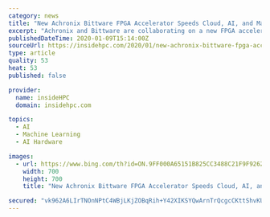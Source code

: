 ```yaml
---
category: news
title: "New Achronix Bittware FPGA Accelerator Speeds Cloud, AI, and Machine Learning"
excerpt: "Achronix and Bittware are collaborating on a new FPGA accelerator designed for cloud, AI, and machine learning applications. Increased demand for artificial intelligence (AI) and machine learning (ML) applications is driving demand for accelerator devices that can support these new workflows. This is driving innovation in the accelerator market ..."
publishedDateTime: 2020-01-09T15:14:00Z
sourceUrl: https://insidehpc.com/2020/01/new-achronix-bittware-fpga-accelerator-speeds-cloud-ai-and-machine-learning/
type: article
quality: 53
heat: 53
published: false

provider:
  name: insideHPC
  domain: insidehpc.com

topics:
  - AI
  - Machine Learning
  - AI Hardware

images:
  - url: https://www.bing.com/th?id=ON.9FF000A65151B825CC3488C21F9F9262
    width: 700
    height: 700
    title: "New Achronix Bittware FPGA Accelerator Speeds Cloud, AI, and Machine Learning"

secured: "vk962A6LIrTNOnNPtC4WBjLKjZOBqRih+Y42XIKSYQwArnTrQcgcCKttShvKU2+nhWUY4IAxqZcamf9zuD8SlO2M1hJoD6dpEY9VQ+hONgPMkjNXQt6borO2QCXdVEuOtUEpK9hy4v4JJ9Ez/xN3q6CXTJ8oIQtStsOvlkxluHnZyQW2qyhCObEvp2A5uXZKJrKMSaX8X1+56nxAfJgQkH0nSeY5j5DOq01D0+Ml6sOH4iBgDoMlaWL7WS0Zs7v9AFq6kWmYcAQICpXvMezYEg==;6S3dxMNcfr2I/+ODwSpMJQ=="
---
```


